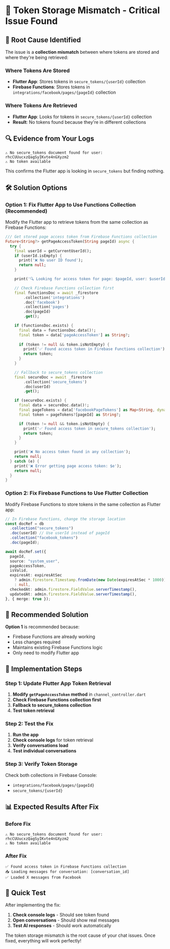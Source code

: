 # 🔧 Token Storage Mismatch - Critical Issue Found

## 🚨 **Root Cause Identified**

The issue is a **collection mismatch** between where tokens are stored and where they're being retrieved:

### **Where Tokens Are Stored**
- **Flutter App**: Stores tokens in `secure_tokens/{userId}` collection
- **Firebase Functions**: Stores tokens in `integrations/facebook/pages/{pageId}` collection

### **Where Tokens Are Retrieved**
- **Flutter App**: Looks for tokens in `secure_tokens/{userId}` collection
- **Result**: No tokens found because they're in different collections

## 🔍 **Evidence from Your Logs**

```
⚠️ No secure_tokens document found for user: rhcCUUucxzQagSyIKvte4nGXyzm2
⚠️ No token available
```

This confirms the Flutter app is looking in `secure_tokens` but finding nothing.

## 🛠️ **Solution Options**

### **Option 1: Fix Flutter App to Use Functions Collection (Recommended)**

Modify the Flutter app to retrieve tokens from the same collection as Firebase Functions:

```dart
/// Get stored page access token from Firebase Functions collection
Future<String?> getPageAccessToken(String pageId) async {
  try {
    final userId = getCurrentUserId();
    if (userId.isEmpty) {
      print('❌ No user ID found');
      return null;
    }

    print('🔍 Looking for access token for page: $pageId, user: $userId');

    // Check Firebase Functions collection first
    final functionsDoc = await _firestore
        .collection('integrations')
        .doc('facebook')
        .collection('pages')
        .doc(pageId)
        .get();

    if (functionsDoc.exists) {
      final data = functionsDoc.data()!;
      final token = data['pageAccessToken'] as String?;
      
      if (token != null && token.isNotEmpty) {
        print('✅ Found access token in Firebase Functions collection');
        return token;
      }
    }

    // Fallback to secure_tokens collection
    final secureDoc = await _firestore
        .collection('secure_tokens')
        .doc(userId)
        .get();

    if (secureDoc.exists) {
      final data = secureDoc.data()!;
      final pageTokens = data['facebookPageTokens'] as Map<String, dynamic>?;
      final token = pageTokens?[pageId] as String?;

      if (token != null && token.isNotEmpty) {
        print('✅ Found access token in secure_tokens collection');
        return token;
      }
    }

    print('❌ No access token found in any collection');
    return null;
  } catch (e) {
    print('❌ Error getting page access token: $e');
    return null;
  }
}
```

### **Option 2: Fix Firebase Functions to Use Flutter Collection**

Modify Firebase Functions to store tokens in the same collection as Flutter app:

```typescript
// In Firebase Functions, change the storage location
const docRef = db
  .collection("secure_tokens")
  .doc(userId) // Use userId instead of pageId
  .collection("facebook_tokens")
  .doc(pageId);

await docRef.set({
  pageId,
  source: "system_user",
  pageAccessToken,
  isValid,
  expiresAt: expiresAtSec
    ? admin.firestore.Timestamp.fromDate(new Date(expiresAtSec * 1000))
    : null,
  checkedAt: admin.firestore.FieldValue.serverTimestamp(),
  updatedAt: admin.firestore.FieldValue.serverTimestamp(),
}, { merge: true });
```

## 🎯 **Recommended Solution**

**Option 1** is recommended because:
- Firebase Functions are already working
- Less changes required
- Maintains existing Firebase Functions logic
- Only need to modify Flutter app

## 🔧 **Implementation Steps**

### **Step 1: Update Flutter App Token Retrieval**

1. **Modify `getPageAccessToken` method** in `channel_controller.dart`
2. **Check Firebase Functions collection first**
3. **Fallback to secure_tokens collection**
4. **Test token retrieval**

### **Step 2: Test the Fix**

1. **Run the app**
2. **Check console logs** for token retrieval
3. **Verify conversations load**
4. **Test individual conversations**

### **Step 3: Verify Token Storage**

Check both collections in Firebase Console:
- `integrations/facebook/pages/{pageId}`
- `secure_tokens/{userId}`

## 📊 **Expected Results After Fix**

### **Before Fix**
```
⚠️ No secure_tokens document found for user: rhcCUUucxzQagSyIKvte4nGXyzm2
⚠️ No token available
```

### **After Fix**
```
✅ Found access token in Firebase Functions collection
📥 Loading messages for conversation: [conversation_id]
✅ Loaded X messages from Facebook
```

## 🚀 **Quick Test**

After implementing the fix:

1. **Check console logs** - Should see token found
2. **Open conversations** - Should show real messages
3. **Test AI responses** - Should work automatically

The token storage mismatch is the root cause of your chat issues. Once fixed, everything will work perfectly!

